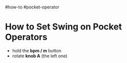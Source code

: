 #how-to #pocket-operator 

# How to Set Swing on Pocket Operators
- hold the **bpm / m** button
- rotate **knob A** (the left one)